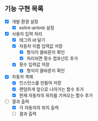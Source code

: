 ## 기능 구현 목록
- [x] 개발 환경 설정
  - [x] eslint-airbnb 설정
- [x] 사용자 입력 처리
  - [x] 태그의 id 달기
  - [x] 자동차 이름 입력값 저장
    - [x] 형식이 올바른지 확인
    - [x] 처리되면 횟수 컴포넌트 추가
  - [x] 횟수 입력값 저장
    - [x] 형식이 올바른지 확인
- [x] 자동차 객체
  - [x] 인스턴스를 만들어 저장
  - [x] 랜덤하게 앞으로 나아가는 함수 추가
  - [x] 현재 자동차의 위치를 가져오는 함수 추가
- [ ] 결과 출력
  - [x] 각 자동차의 위치 출력
  - [ ] 결과 출력

